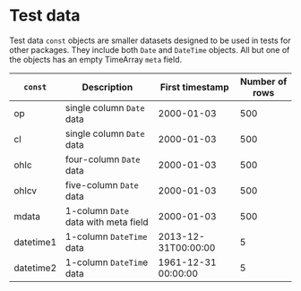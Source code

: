 # Test data

Test data `const` objects are smaller datasets designed to be used in
tests for other packages. They include both `Date` and `DateTime`
objects. All but one of the objects has an empty TimeArray `meta` field.

| `const`   | Description                          | First timestamp     |   Number of rows
|-----------|--------------------------------------|---------------------|-----------------
| op        | single column `Date` data            | 2000-01-03          |   500
| cl        | single column `Date` data            | 2000-01-03          |   500
| ohlc      | four-column `Date` data              | 2000-01-03          |   500
| ohlcv     | five-column `Date` data              | 2000-01-03          |   500
| mdata     | 1-column `Date` data with meta field | 2000-01-03          |   500
| datetime1 | 1-column `DateTime` data             | 2013-12-31T00:00:00 |   5
| datetime2 | 1-column `DateTim`e data             | 1961-12-31 00:00:00 |   5

